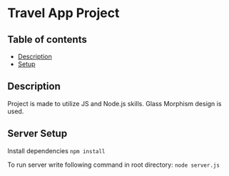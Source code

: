 # Travel App Project

## Table of contents

- [Description](#description)
- [Setup](#server-setup)

## Description

Project is made to utilize JS and Node.js skills.
Glass Morphism design is used.

## Server Setup

Install dependencies
`npm install`

To run server write following command in root directory:
`node server.js`
